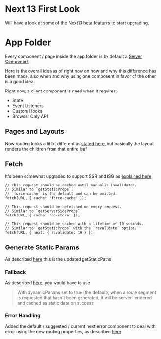 # Next 13 First Look

Will have a look at some of the Next13 beta features to start upgrading.

# App Folder

Every component / page inside the app folder is by default a [Server Component](https://nextjs.org/docs/advanced-features/react-18/server-components)

[Here](https://beta.nextjs.org/docs/rendering/server-and-client-components) is the overall idea as of right now on how and why this difference has been made, also when and why using one component in favor of the other is a good idea.

Right now, a client component is need when it requires:

-   State
-   Event Listeners
-   Custom Hooks
-   Browser Only API

## Pages and Layouts

Now routing looks a lil bit different as [stated here](https://beta.nextjs.org/docs/routing/pages-and-layouts#layouts), but basically the layout renders the children from that entire leaf

## Fetch

It's been somewhat upgraded to support SSR and ISG as [explained here](https://nextjs.org/blog/next-13#data-fetching)

```
// This request should be cached until manually invalidated.
// Similar to `getStaticProps`.
// `force-cache` is the default and can be omitted.
fetch(URL, { cache: 'force-cache' });

// This request should be refetched on every request.
// Similar to `getServerSideProps`.
fetch(URL, { cache: 'no-store' });

// This request should be cached with a lifetime of 10 seconds.
// Similar to `getStaticProps` with the `revalidate` option.
fetch(URL, { next: { revalidate: 10 } });
```

## Generate Static Params

As described [here](https://beta.nextjs.org/docs/api-reference/generate-static-params) this is the updated getStaticPaths

### Fallback

As described [here](https://beta.nextjs.org/docs/upgrade-guide#replacing-fallback), you would have to use

> With dynamicParams set to true (the default), when a route segment is requested that hasn't been generated, it will be server-rendered and cached as static data on success

### Error Handling

Added the default / suggested / current next error component to deal with error using the new routing properties, as described [here](https://beta.nextjs.org/docs/routing/error-handling)
